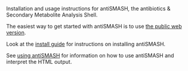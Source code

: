 Installation and usage instructions for antiSMASH, the antibiotics & Secondary
Metabolite Analysis Shell.

The easiest way to get started with antiSMASH is to use [the public web
version](http://antismash.secondarymetabolites.org/).

Look at the [install guide](install.md) for instructions on installing antiSMASH.

See [using antiSMASH](using_antismash.md) for information on how to use antiSMASH and interpret the HTML output.

